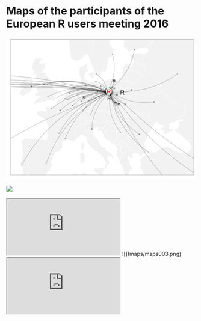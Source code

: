 Maps of the participants of the European R users meeting 2016
=============================================================

<!-- README.md is generated from README.Rmd. Please edit that file -->
![](maps/maps005.png)

![](maps/maps001.png)

<iframe src="https://rawgit.com/pbiecek/Maps/master/maps/maps002.html">
</iframe>
![](maps/maps003.png)

<iframe src="https://rawgit.com/pbiecek/Maps/master/maps/maps004.html">
</iframe>
